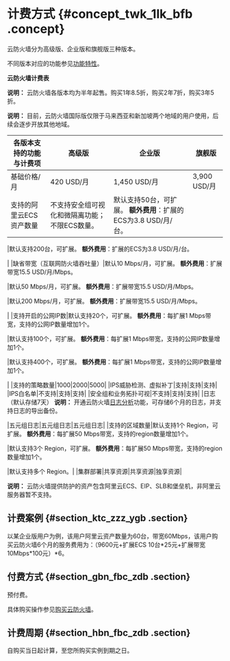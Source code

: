 # 计费方式 {#concept_twk_1lk_bfb .concept}

云防火墙分为高级版、企业版和旗舰版三种版本。

不同版本对应的功能参见[功能特性](../../../../intl.zh-CN/产品简介/功能特性.md#table_qsv_slr_cfb)。

**云防火墙计费表**

**说明：** 云防火墙各版本均为半年起售。购买1年8.5折，购买2年7折，购买3年5折。

**说明：** 目前，云防火墙国际版仅限于马来西亚和新加坡两个地域的用户使用，后续会逐步开放其他地域。

|各版本支持的功能与计费项|高级版|企业版|旗舰版|
|------------|---|---|---|
|基础价格/月|420 USD/月|1,450 USD/月|3,900 USD/月|
|支持的阿里云ECS资产数量|不支持安全组可视化和微隔离功能；不限ECS数量。|默认支持50台，可扩展。 **额外费用**：扩展的ECS为3.8 USD/月/台。

 |默认支持200台，可扩展。 **额外费用**：扩展的ECS为3.8 USD/月/台。

 |
|缺省带宽（互联网防火墙吞吐量）|默认10 Mbps/月，可扩展。 **额外费用**：扩展带宽15.5 USD/月/Mbps。

 |默认50 Mbps/月，可扩展。 **额外费用**：扩展带宽15.5 USD/月/Mbps。

 |默认200 Mbps/月，可扩展。 **额外费用**：扩展带宽15.5 USD/月/Mbps。

 |
|支持开启的公网IP数|默认支持20个，可扩展。 **额外费用**：每扩展1 Mbps带宽，支持的公网IP数量增加1个。

 |默认支持100个，可扩展。 **额外费用**：每扩展1 Mbps带宽，支持的公网IP数量增加1个。

 |默认支持400个，可扩展。 **额外费用**：每扩展1 Mbps带宽，支持的公网IP数量增加1个。

 |
|支持的策略数量|1000|2000|5000|
|IPS威胁检测、虚拟补丁|支持|支持|支持|
|IPS白名单|不支持|支持|支持|
|安全组和业务拓扑可视|不支持|支持|支持|
|日志（默认存储7天） **说明：** 开通云防火墙[日志分析](../../../../intl.zh-CN/日志/日志分析/概览.md#)功能，可存储6个月的日志，并支持日志的导出备份。

 |五元组日志|五元组日志|五元组日志|
|支持的区域数量|默认支持1个 Region，可扩展。 **额外费用**：每扩展50 Mbps带宽，支持的region数量增加1个。

 |默认支持3个 Region，可扩展。 **额外费用**：每扩展50 Mbps带宽，支持的region数量增加1个。

 |默认支持多个 Region。|
|集群部署|共享资源|共享资源|独享资源|

**说明：** 云防火墙提供防护的资产包含阿里云ECS、EIP、SLB和堡垒机，非阿里云服务器暂不支持。

## 计费案例 {#section_ktc_zzz_ygb .section}

以某企业版用户为例，该用户阿里云资产数量为60台，带宽60Mbps，该用户购买云防火墙6个月的服务费用为：（9600元+扩展ECS 10台\*25元+扩展带宽10Mbps\*100元）\*6。

## 付费方式 {#section_gbn_fbc_zdb .section}

预付费。

具体购买操作参见[购买云防火墙](intl.zh-CN/产品定价/购买云防火墙.md#ol_vyl_1sf_cfb)。

## 计费周期 {#section_hbn_fbc_zdb .section}

自购买当日起计算，至您所购买实例到期之日。

